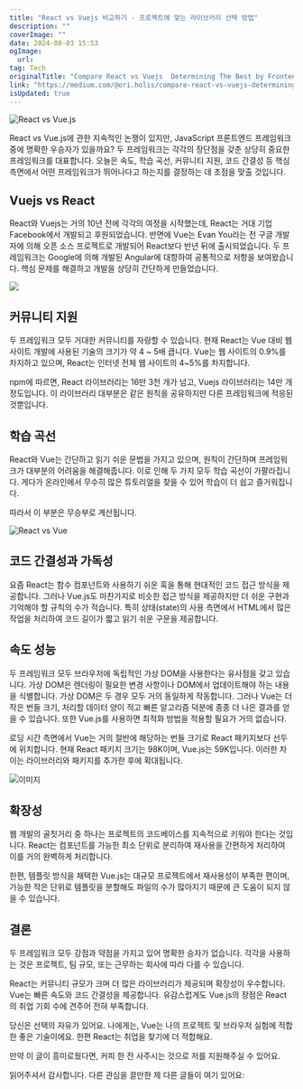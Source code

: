 ```yaml
---
title: "React vs Vuejs 비교하기 - 프로젝트에 맞는 라이브러리 선택 방법"
description: ""
coverImage: ""
date: 2024-08-03 15:53
ogImage: 
  url: 
tag: Tech
originalTitle: "Compare React vs Vuejs  Determining The Best by Frontend Developer"
link: "https://medium.com/@ori.holis/compare-react-vs-vuejs-determining-the-best-by-frontend-developer-b3e208d703a2"
isUpdated: true
---
```






![React vs Vue.js](/assets/img/CompareReactvsVuejsDeterminingTheBestbyFrontendDeveloper_0.png)

React vs Vue.js에 관한 지속적인 논쟁이 있지만, JavaScript 프론트엔드 프레임워크 중에 명확한 우승자가 있을까요? 두 프레임워크는 각각의 장단점을 갖춘 상당히 중요한 프레임워크를 대표합니다. 오늘은 속도, 학습 곡선, 커뮤니티 지원, 코드 간결성 등 핵심 측면에서 어떤 프레임워크가 뛰어나다고 하는지를 결정하는 데 초점을 맞출 것입니다.

## Vuejs vs React

React와 Vuejs는 거의 10년 전에 각각의 여정을 시작했는데, React는 거대 기업 Facebook에서 개발되고 후원되었습니다. 반면에 Vue는 Evan You라는 전 구글 개발자에 의해 오픈 소스 프로젝트로 개발되어 React보다 반년 뒤에 출시되었습니다. 두 프레임워크는 Google에 의해 개발된 Angular에 대항하여 공통적으로 저항을 보여왔습니다. 핵심 문제를 해결하고 개발을 상당히 간단하게 만들었습니다.

<div class="content-ad"></div>

<img src="/assets/img/CompareReactvsVuejsDeterminingTheBestbyFrontendDeveloper_1.png" />

## 커뮤니티 지원

두 프레임워크 모두 거대한 커뮤니티를 자랑할 수 있습니다. 현재 React는 Vue 대비 웹사이트 개발에 사용된 기술의 크기가 약 4 ~ 5배 큽니다. Vue는 웹 사이트의 0.9%를 차지하고 있으며, React는 인터넷 전체 웹 사이트의 4~5%를 차지합니다.

npm에 따르면, React 라이브러리는 16만 3천 개가 넘고, Vuejs 라이브러리는 14만 개 정도입니다. 이 라이브러리 대부분은 같은 원칙을 공유하지만 다른 프레임워크에 적응된 것뿐입니다.

<div class="content-ad"></div>

## 학습 곡선

React와 Vue는 간단하고 읽기 쉬운 문법을 가지고 있으며, 원칙이 간단하며 프레임워크가 대부분의 어려움을 해결해줍니다. 이로 인해 두 가지 모두 학습 곡선이 가팔라집니다. 게다가 온라인에서 무수히 많은 튜토리얼을 찾을 수 있어 학습이 더 쉽고 즐거워집니다.

따라서 이 부분은 무승부로 계산됩니다.

![React vs Vue](/assets/img/CompareReactvsVuejsDeterminingTheBestbyFrontendDeveloper_2.png)

<div class="content-ad"></div>

## 코드 간결성과 가독성

요즘 React는 함수 컴포넌트와 사용하기 쉬운 훅을 통해 현대적인 코드 접근 방식을 제공합니다. 그러나 Vue.js도 마찬가지로 비슷한 접근 방식을 제공하지만 더 쉬운 구현과 기억해야 할 규칙의 수가 적습니다. 특히 상태(state)의 사용 측면에서 HTML에서 많은 작업을 처리하여 코드 길이가 짧고 읽기 쉬운 구문을 제공합니다.

## 속도 성능

두 프레임워크 모두 브라우저에 독립적인 가상 DOM을 사용한다는 유사점을 갖고 있습니다. 가상 DOM은 렌더링이 필요한 변경 사항이나 DOM에서 업데이트해야 하는 내용을 식별합니다. 가상 DOM은 두 경우 모두 거의 동일하게 작동합니다. 그러나 Vue는 더 작은 번들 크기, 처리할 데이터 양이 적고 빠른 알고리즘 덕분에 종종 더 나은 결과를 얻을 수 있습니다. 또한 Vue.js를 사용하면 최적화 방법을 적용할 필요가 거의 없습니다.

<div class="content-ad"></div>

로딩 시간 측면에서 Vue는 거의 절반에 해당하는 번들 크기로 React 패키지보다 선두에 위치합니다. 현재 React 패키지 크기는 98K이며, Vue.js는 59K입니다. 이러한 차이는 라이브러리와 패키지를 추가한 후에 확대됩니다.

![이미지](/assets/img/CompareReactvsVuejsDeterminingTheBestbyFrontendDeveloper_3.png)

## 확장성

웹 개발의 골칫거리 중 하나는 프로젝트의 코드베이스를 지속적으로 키워야 한다는 것입니다. React는 컴포넌트를 가능한 최소 단위로 분리하여 재사용을 간편하게 처리하여 이를 거의 완벽하게 처리합니다.

<div class="content-ad"></div>

한편, 템플릿 방식을 채택한 Vue.js는 대규모 프로젝트에서 재사용성이 부족한 편이며, 가능한 작은 단위로 템플릿을 분할해도 파일의 수가 많아지기 때문에 큰 도움이 되지 않을 수 있습니다.

## 결론

두 프레임워크 모두 강점과 약점을 가지고 있어 명확한 승자가 없습니다. 각각을 사용하는 것은 프로젝트, 팀 규모, 또는 근무하는 회사에 따라 다를 수 있습니다.

React는 커뮤니티 규모가 크며 더 많은 라이브러리가 제공되며 확장성이 우수합니다. Vue는 빠른 속도와 코드 간결성을 제공합니다. 유감스럽게도 Vue.js의 장점은 React의 취업 기회 수에 견주어 전혀 부족합니다.

<div class="content-ad"></div>

당신은 선택의 자유가 있어요. 나에게는, Vue는 나의 프로젝트 및 브라우저 실험에 적합한 좋은 기술이에요. 한편 React는 취업을 찾기에 더 적합해요.

만약 이 글이 흥미로웠다면, 커피 한 잔 사주시는 것으로 저를 지원해주실 수 있어요.

읽어주셔서 감사합니다. 다른 관심을 끌만한 제 다른 글들이 여기 있어요:

